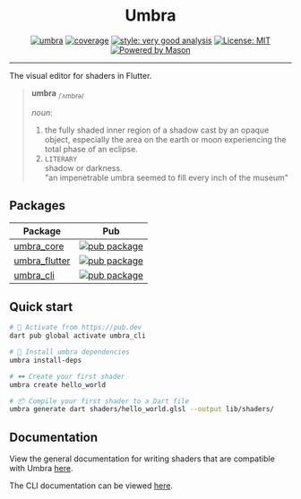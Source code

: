 <h1 align="center">
Umbra
</h1>

<p align="center">
<a href="https://github.com/wolfenrain/umbra/actions"><img src="https://github.com/wolfenrain/umbra/workflows/umbra/badge.svg" alt="umbra"></a>
<a href="https://github.com/wolfenrain/umbra/actions"><img src="https://raw.githubusercontent.com/wolfenrain/umbra/main/coverage_badge.svg" alt="coverage"></a>
<a href="https://pub.dev/packages/very_good_analysis"><img src="https://img.shields.io/badge/style-very_good_analysis-B22C89.svg" alt="style: very good analysis"></a>
<a href="https://opensource.org/licenses/MIT"><img src="https://img.shields.io/badge/license-MIT-purple.svg" alt="License: MIT"></a>
<a href="https://github.com/felangel/mason"><img src="https://img.shields.io/endpoint?url=https%3A%2F%2Ftinyurl.com%2Fmason-badge" alt="Powered by Mason"></a>
</p>

---

The visual editor for shaders in Flutter.

> **umbra** <sub>/ˈʌmbrə/</sub>
>
> _noun_:
> 1. the fully shaded inner region of a shadow cast by an opaque object, especially the area on  the earth or moon experiencing the total phase of an eclipse.
> 2. `LITERARY`  
>   shadow or darkness.  
>  "an impenetrable umbra seemed to fill every inch of the museum"

## Packages

| Package                                                                               | Pub                                                                                                      |
| ------------------------------------------------------------------------------------- | -------------------------------------------------------------------------------------------------------- |
| [umbra_core](https://github.com/wolfenrain/umbra/tree/main/packages/umbra_core)       | [![pub package](https://img.shields.io/pub/v/umbra_core.svg)](https://pub.dev/packages/umbra_core)       |
| [umbra_flutter](https://github.com/wolfenrain/umbra/tree/main/packages/umbra_flutter) | [![pub package](https://img.shields.io/pub/v/umbra_flutter.svg)](https://pub.dev/packages/umbra_flutter) |
| [umbra_cli](https://github.com/wolfenrain/umbra/tree/main/packages/umbra_cli)         | [![pub package](https://img.shields.io/pub/v/umbra_cli.svg)](https://pub.dev/packages/umbra_cli)         |

## Quick start

```sh
# 🎯 Activate from https://pub.dev
dart pub global activate umbra_cli

# 🚀 Install umbra dependencies
umbra install-deps

# 🕶️ Create your first shader
umbra create hello_world

# 📦 Compile your first shader to a Dart file
umbra generate dart shaders/hello_world.glsl --output lib/shaders/
```

## Documentation

View the general documentation for writing shaders that are compatible with Umbra [here](https://github.com/wolfenrain/umbra/tree/main/docs).

The CLI documentation can be viewed [here](https://github.com/wolfenrain/umbra/tree/main/packages/umbra_cli).
